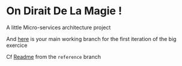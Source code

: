 # On Dirait De La Magie !


A little Micro-services architecture project

And [here](https://github.com/rbobillo/OnDiraitDeLaMagie/blob/first_iteration/README.md) is your main working branch for the first iteration of the big exercice

Cf [Readme](https://github.com/rbobillo/OnDiraitDeLaMagie/blob/reference/first_iteration/Readme.md) from the `reference` branch
